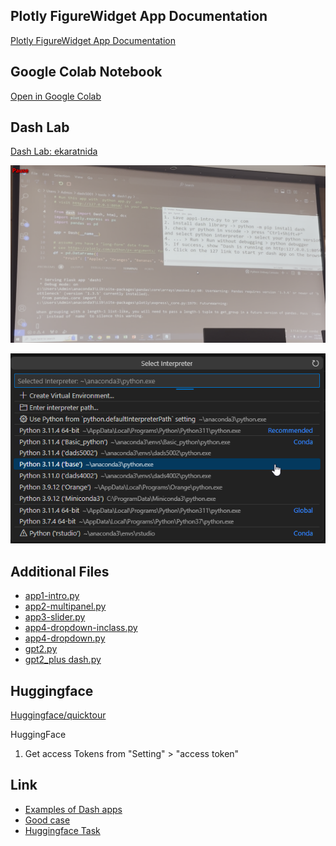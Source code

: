 ## Plotly FigureWidget App Documentation
[Plotly FigureWidget App Documentation](https://plotly.com/python/v3/figurewidget-app/#version-check)

## Google Colab Notebook
[Open in Google Colab](https://colab.research.google.com/github/NattachaiJairak/DADS5001_AFTER_MIDTERM/blob/main/DADS5001_2024_03-30/DADS5001_AfterMidterm_Class3_2024_03_30_figurewidget_app.ipynb)

## Dash Lab
[Dash Lab: ekaratnida](https://github.com/ekaratnida/DADS5001-Data-Analytics-and-Data-Science-Tools-and-Programming/tree/main/10-Dash-II/Lab)

![Project Image1](https://github.com/NattachaiJairak/DADS5001_AFTER_MIDTERM/raw/main/DADS5001_2024_03-30/2024-04-12%2012_51_54-DADS5001_AfterMidterm_Class3_2024-03-30.MOV.png)

![Project Image2](https://github.com/NattachaiJairak/DADS5001_AFTER_MIDTERM/blob/main/DADS5001_2024_03-30/2024-05-31%2011_43_05-app1-intro%20(1).py%20-%20Visual%20Studio%20Code.png)

## Additional Files

- [app1-intro.py](https://github.com/NattachaiJairak/DADS5001_AFTER_MIDTERM/blob/main/DADS5001_2024_03-30/app1-intro.py)
- [app2-multipanel.py](https://github.com/NattachaiJairak/DADS5001_AFTER_MIDTERM/blob/main/DADS5001_2024_03-30/app2-multipanel.py)
- [app3-slider.py](https://github.com/NattachaiJairak/DADS5001_AFTER_MIDTERM/blob/main/DADS5001_2024_03-30/app3-slider.py)
- [app4-dropdown-inclass.py](https://github.com/NattachaiJairak/DADS5001_AFTER_MIDTERM/blob/main/DADS5001_2024_03-30/app4-dropdown-inclass.py)
- [app4-dropdown.py](https://github.com/NattachaiJairak/DADS5001_AFTER_MIDTERM/blob/main/DADS5001_2024_03-30/app4-dropdown.py)
- [gpt2.py](https://github.com/NattachaiJairak/DADS5001_AFTER_MIDTERM/blob/main/DADS5001_2024_03-30/gpt2.py)
- [gpt2_plus dash.py](https://github.com/NattachaiJairak/DADS5001_AFTER_MIDTERM/blob/main/DADS5001_2024_03-30/gpt2_plus%20dash.py)

## Huggingface
[Huggingface/quicktour](https://huggingface.co/docs/api-inference/quicktour)

HuggingFace
1. Get access Tokens from "Setting" > "access token"

## Link
- [Examples of Dash apps ](https://dash.gallery/Portal/)
- [Good case](https://www.lemonade.com/)
- [Huggingface Task](https://huggingface.co/tasks)

